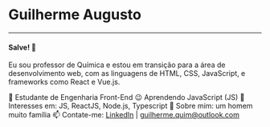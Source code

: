 # Guilherme Augusto
---
#### Salve! 👋

Eu sou professor de Química e estou em transição para a área de desenvolvimento web, com as linguagens de HTML, CSS, JavaScript, e frameworks como React e Vue.js. 

📘 Estudante de Engenharia Front-End
😉 Aprendendo JavaScript (JS)
🧐 Interesses em: JS, ReactJS, Node.js, Typescript
💬 Sobre mim: um homem muito família
📫 Contate-me: [LinkedIn](www.linkedin.com/in/guiquimthe) | guilherme.quim@outlook.com
